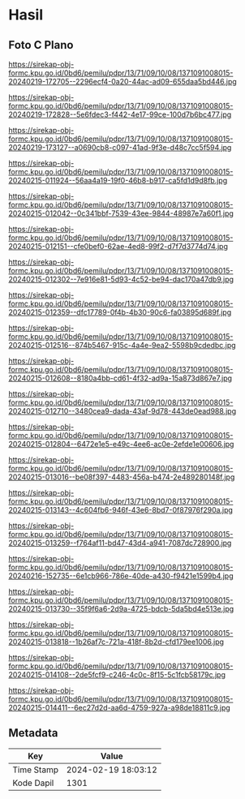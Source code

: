 # Hasil

## Foto C Plano

https://sirekap-obj-formc.kpu.go.id/0bd6/pemilu/pdpr/13/71/09/10/08/1371091008015-20240219-172705--2296ecf4-0a20-44ac-ad09-655daa5bd446.jpg

https://sirekap-obj-formc.kpu.go.id/0bd6/pemilu/pdpr/13/71/09/10/08/1371091008015-20240219-172828--5e6fdec3-f442-4e17-99ce-100d7b6bc477.jpg

https://sirekap-obj-formc.kpu.go.id/0bd6/pemilu/pdpr/13/71/09/10/08/1371091008015-20240219-173127--a0690cb8-c097-41ad-9f3e-d48c7cc5f594.jpg

https://sirekap-obj-formc.kpu.go.id/0bd6/pemilu/pdpr/13/71/09/10/08/1371091008015-20240215-011924--56aa4a19-19f0-46b8-b917-ca5fd1d9d8fb.jpg

https://sirekap-obj-formc.kpu.go.id/0bd6/pemilu/pdpr/13/71/09/10/08/1371091008015-20240215-012042--0c341bbf-7539-43ee-9844-48987e7a60f1.jpg

https://sirekap-obj-formc.kpu.go.id/0bd6/pemilu/pdpr/13/71/09/10/08/1371091008015-20240215-012151--cfe0bef0-62ae-4ed8-99f2-d7f7d3774d74.jpg

https://sirekap-obj-formc.kpu.go.id/0bd6/pemilu/pdpr/13/71/09/10/08/1371091008015-20240215-012302--7e916e81-5d93-4c52-be94-dac170a47db9.jpg

https://sirekap-obj-formc.kpu.go.id/0bd6/pemilu/pdpr/13/71/09/10/08/1371091008015-20240215-012359--dfc17789-0f4b-4b30-90c6-fa03895d689f.jpg

https://sirekap-obj-formc.kpu.go.id/0bd6/pemilu/pdpr/13/71/09/10/08/1371091008015-20240215-012516--874b5467-915c-4a4e-9ea2-5598b9cdedbc.jpg

https://sirekap-obj-formc.kpu.go.id/0bd6/pemilu/pdpr/13/71/09/10/08/1371091008015-20240215-012608--8180a4bb-cd61-4f32-ad9a-15a873d867e7.jpg

https://sirekap-obj-formc.kpu.go.id/0bd6/pemilu/pdpr/13/71/09/10/08/1371091008015-20240215-012710--3480cea9-dada-43af-9d78-443de0ead988.jpg

https://sirekap-obj-formc.kpu.go.id/0bd6/pemilu/pdpr/13/71/09/10/08/1371091008015-20240215-012804--6472e1e5-e49c-4ee6-ac0e-2efde1e00606.jpg

https://sirekap-obj-formc.kpu.go.id/0bd6/pemilu/pdpr/13/71/09/10/08/1371091008015-20240215-013016--be08f397-4483-456a-b474-2e489280148f.jpg

https://sirekap-obj-formc.kpu.go.id/0bd6/pemilu/pdpr/13/71/09/10/08/1371091008015-20240215-013143--4c604fb6-946f-43e6-8bd7-0f87976f290a.jpg

https://sirekap-obj-formc.kpu.go.id/0bd6/pemilu/pdpr/13/71/09/10/08/1371091008015-20240215-013259--f764af11-bd47-43d4-a941-7087dc728900.jpg

https://sirekap-obj-formc.kpu.go.id/0bd6/pemilu/pdpr/13/71/09/10/08/1371091008015-20240216-152735--6e1cb966-786e-40de-a430-f9421e1599b4.jpg

https://sirekap-obj-formc.kpu.go.id/0bd6/pemilu/pdpr/13/71/09/10/08/1371091008015-20240215-013730--35f9f6a6-2d9a-4725-bdcb-5da5bd4e513e.jpg

https://sirekap-obj-formc.kpu.go.id/0bd6/pemilu/pdpr/13/71/09/10/08/1371091008015-20240215-013818--1b26af7c-721a-418f-8b2d-cfd179ee1006.jpg

https://sirekap-obj-formc.kpu.go.id/0bd6/pemilu/pdpr/13/71/09/10/08/1371091008015-20240215-014108--2de5fcf9-c246-4c0c-8f15-5c1fcb58179c.jpg

https://sirekap-obj-formc.kpu.go.id/0bd6/pemilu/pdpr/13/71/09/10/08/1371091008015-20240215-014411--6ec27d2d-aa6d-4759-927a-a98de18811c9.jpg


## Metadata

| Key        | Value               |
| ---------- | ------------------- |
| Time Stamp | 2024-02-19 18:03:12 |
| Kode Dapil | 1301                |



